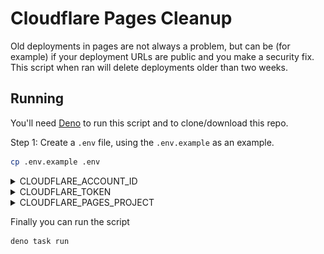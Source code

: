 # Cloudflare Pages Cleanup

Old deployments in pages are not always a problem, but can be (for example) if your deployment URLs are public and you make a security fix. This script when ran will delete deployments older than two weeks.

## Running

You'll need [Deno](https://docs.deno.com/runtime/manual) to run this script and to clone/download this repo.

Step 1: Create a `.env` file, using the `.env.example` as an example.

```bash
cp .env.example .env
```

<details>
<summary>CLOUDFLARE_ACCOUNT_ID</summary>

You can find your Cloudflare account id in the URL bar, it'll look something like this:

![url bar showing cloudflare account id](./.github/account-id.png)

</details>

<details>
<summary>CLOUDFLARE_TOKEN</summary>

You need to create an api token that has permissions on your pages project. You can create that on the [Cloudflare dashboard](https://dash.cloudflare.com/profile/api-tokens).

Select the "Edit Cloudflare Workers template"

![cf dash api token](./.github/cf-api-token-template.png)

</details>

<details>
<summary>CLOUDFLARE_PAGES_PROJECT</summary>
This is the name of your pages project which you set when you created it
</details>

Finally you can run the script

```bash
deno task run
```
